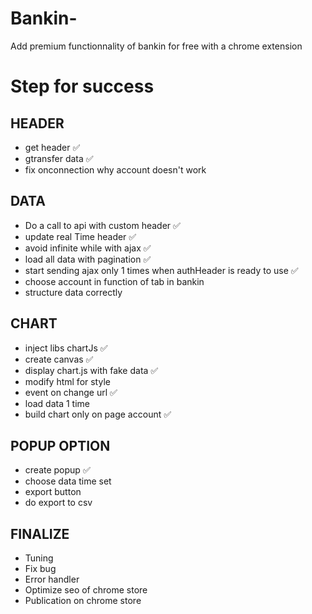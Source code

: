 # Bankin-
Add premium functionnality of bankin for free with a chrome extension 

# Step for success

## HEADER
- get header :white_check_mark:
- gtransfer data :white_check_mark:
- fix onconnection why account doesn't work

## DATA
- Do a call to api with custom header :white_check_mark:
- update real Time header :white_check_mark:
- avoid infinite while with ajax :white_check_mark:
- load all data with pagination :white_check_mark:
- start sending ajax only 1 times when authHeader is ready to use :white_check_mark:
- choose account in function of tab in bankin
- structure data correctly

## CHART
- inject libs chartJs :white_check_mark:
- create canvas :white_check_mark:
- display chart.js with fake data :white_check_mark:
- modify html for style
- event on change url :white_check_mark:
- load data 1 time
- build chart only on page account :white_check_mark:

## POPUP OPTION
- create popup :white_check_mark:
- choose data time set
- export button
- do export to csv

## FINALIZE
- Tuning
- Fix bug
- Error handler
- Optimize seo of chrome store
- Publication on chrome store
